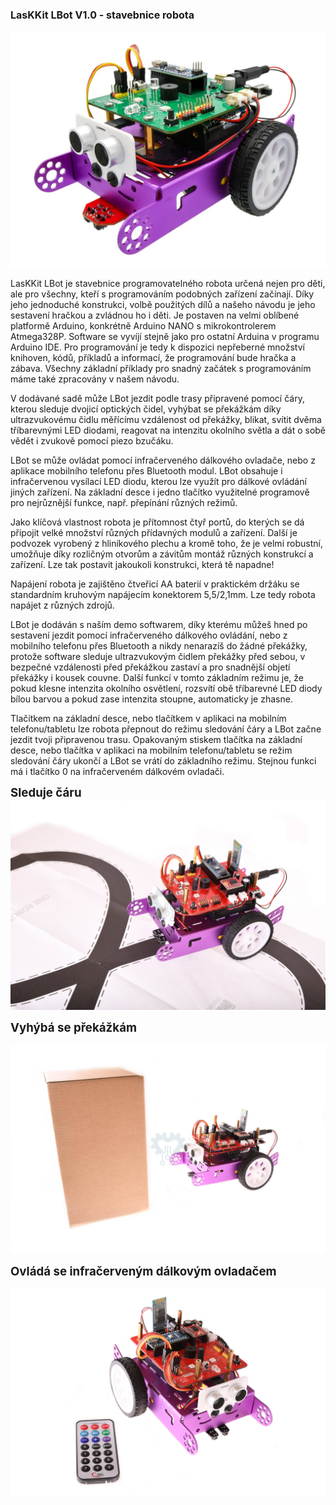 <h3><span style="font-size: 12pt;"><strong>LasKKit LBot V1.0 - stavebnice robota</strong></span></h3>
<p><img src="https://github.com/LasKKit/LBot/blob/master/main.jpg?raw=true" alt="main" /></p>
<p>LasKKit LBot je&nbsp;<span>stavebnice programovatelného robota určená nejen pro děti, ale pro všechny, kteří s programováním podobných zařízení začínají. Díky jeho jednoduché konstrukci, volbě použitých dílů a našeho návodu je jeho sestavení hračkou a zvládnou ho i děti. Je postaven na velmi oblíbené platformě Arduino, konkrétně Arduino NANO s mikrokontrolerem Atmega328P. Software se vyvíjí stejně jako pro ostatní Arduina v programu Arduino IDE. Pro programování je tedy k dispozici nepřeberné množství knihoven, kódů, příkladů a informací, že programování bude hračka a zábava. Všechny základní příklady pro snadný začátek s programováním máme také zpracovány v našem návodu.</span></p>
<p><span>V dodávané sadě může LBot jezdit podle trasy připravené pomocí čáry, kterou sleduje dvojicí optických čidel, vyhýbat se překážkám díky ultrazvukovému čidlu měřícímu vzdálenost od překážky, blikat, svítit dvěma tříbarevnými LED diodami, reagovat na intenzitu okolního světla a dát o sobě vědět i zvukově pomocí piezo bzučáku.</span></p>
<p><span>LBot se může ovládat pomocí infračerveného dálkového ovladače, nebo z aplikace mobilního telefonu přes Bluetooth modul. LBot obsahuje i infračervenou vysílací LED diodu, kterou lze využít pro dálkové ovládání jiných zařízení. Na základní desce i jedno tlačítko využitelné programově pro nejrůznější funkce, např. přepínání různých režimů.</span></p>
<p><span>Jako klíčová vlastnost robota je přítomnost čtyř portů, do kterých se dá připojit velké množství různých přídavných modulů a zařízení. Další je p</span><span>odvozek vyrobený z hliníkového plechu a kromě toho, že je velmi robustní, umožňuje díky rozličným otvorům a závitům montáž různých konstrukcí a zařízení. Lze tak postavit jakoukoli konstrukci, která tě napadne!</span></p>
<p><span>Napájení robota je zajištěno čtveřicí AA baterií v praktickém držáku se standardním kruhovým napájecím konektorem 5,5/2,1mm. Lze tedy robota napájet z různých zdrojů.</span></p>
<p>LBot je dodáván s naším demo softwarem, díky kterému můžeš hned po sestavení jezdit pomocí infračerveného dálkového ovládání, nebo z mobilního telefonu přes Bluetooth a nikdy nenarazíš do žádné překážky, protože software sleduje ultrazvukovým čidlem překážky před sebou, v bezpečné vzdálenosti před překážkou zastaví a pro snadnější objetí překážky i kousek couvne. Další funkcí v&nbsp;tomto základním režimu je, že pokud klesne intenzita okolního osvětlení, rozsvítí obě tříbarevné LED diody bílou barvou a pokud zase intenzita stoupne, automaticky je zhasne.</p>
<p>Tlačítkem na základní desce, nebo tlačítkem v&nbsp;aplikaci na mobilním telefonu/tabletu lze robota přepnout do režimu sledování čáry a LBot začne jezdit tvoji připravenou trasu. Opakovaným stiskem tlačítka na základní desce, nebo tlačítka v&nbsp;aplikaci na mobilním telefonu/tabletu se režim sledování čáry ukončí a LBot se vrátí do základního režimu.&nbsp;Stejnou funkci má i tlačítko 0 na infračerveném dálkovém ovladači.</p>
<p><span style="font-size: 14pt;"><strong>Sleduje čáru</strong></span><img src="https://github.com/LasKKit/LBot/blob/master/cara.jpg?raw=true" alt="untitled-5" /></p>
<p><span style="font-size: 14pt;"><strong>Vyhýbá se překážkám</strong></span></p>
<p><strong><img src="https://github.com/LasKKit/LBot/blob/master/ultrazvuk.jpg?raw=true" alt="untitled-4" /></strong></p>
<p><span style="font-size: 14pt;"><strong>Ovládá se infračerveným dálkovým ovladačem</strong></span></p>
<p><span style="font-size: 14pt;"><strong><img src="https://github.com/LasKKit/LBot/blob/master/ovladac.jpg?raw=true" alt="untitled-2-2" /></strong></span></p>

